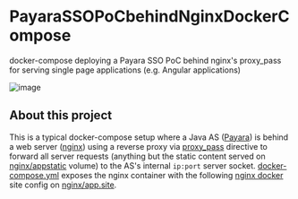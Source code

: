 # PayaraSSOPoCbehindNginxDockerCompose
docker-compose deploying a Payara SSO PoC behind nginx's proxy_pass for serving single page applications (e.g. Angular applications)

![image](https://user-images.githubusercontent.com/3731026/77218635-af7b1180-6b2d-11ea-86cd-2442685a4387.png)

## About this project

This is a typical docker-compose setup where a Java AS ([Payara][1]) is behind a web server ([nginx][2]) using a reverse proxy via [proxy_pass](http://nginx.org/en/docs/http/ngx_http_proxy_module.html#proxy_pass) directive to forward all server requests (anything but the static content served on [nginx/appstatic](nginx/appstatic) volume) to the AS's internal `ip:port` server socket. [docker-compose.yml](docker-compose.yml) exposes the nginx container with the following [nginx docker][2] site config on [nginx/app.site](nginx/app.site).

  [1]: https://hub.docker.com/r/payara/server-full/
  [2]: https://hub.docker.com/_/nginx
